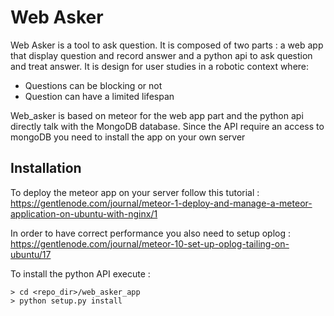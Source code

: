 Web Asker
=========

Web Asker is a tool to ask question. It is composed of two parts : a web app that display question and record answer and a python api to ask question and treat answer. It is design for user studies in a robotic context where:
 - Questions can be blocking or not
 - Question can have a limited lifespan

Web_asker is based on meteor for the web app part and the python api directly talk with the MongoDB database. Since the API require an access to mongoDB you need to install the app on your own server

Installation
------------

To deploy the meteor app on your server follow this tutorial : https://gentlenode.com/journal/meteor-1-deploy-and-manage-a-meteor-application-on-ubuntu-with-nginx/1

In order to have correct performance you also need to setup oplog : https://gentlenode.com/journal/meteor-10-set-up-oplog-tailing-on-ubuntu/17

To install the python API execute :
```
> cd <repo_dir>/web_asker_app
> python setup.py install
```
